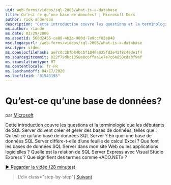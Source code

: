 ```yaml
---
uid: web-forms/videos/sql-2005/what-is-a-database
title: Qu’est-ce qu’une base de données? | Microsoft Docs
author: rick-anderson
description: 'Cette introduction couvre les questions et la terminologie que les débutants de SQL Server doivent créer et gérer des bases de données, telles que : Qu’est-ce qu’une base de données SQL Server ? Comment...'
ms.author: riande
ms.date: 03/29/2006
ms.assetid: 560d2455-ce08-4b2a-900d-7e9ccf82e048
msc.legacyurl: /web-forms/videos/sql-2005/what-is-a-database
msc.type: video
ms.openlocfilehash: ae7cdc3bfb84bcbf1846a825fd2e41f8c49de1f4
ms.sourcegitcommit: 022f79dbc1350e0c6ffaa1e7e7c6e850cdabf9af
ms.translationtype: MT
ms.contentlocale: fr-FR
ms.lasthandoff: 04/17/2020
ms.locfileid: "81543195"
---
```

# <a name="what-is-a-database"></a>Qu’est-ce qu’une base de données?

par [Microsoft](https://github.com/microsoft)

Cette introduction couvre les questions et la terminologie que les débutants de SQL Server doivent créer et gérer des bases de données, telles que : Qu’est-ce qu’une base de données SQL Server ? En quoi une base de données SQL Server diffère-t-elle d’une feuille de calcul Excel ? Que font les bases de données SQL Server dans mon site Web ou les applications logicielles ? Quelle est la relation de SQL Server Express avec Visual Studio Express ? Que signifient des termes comme «ADO.NET» ?

[&#9654; Regarder la vidéo (28 minutes)](https://channel9.msdn.com/Blogs/ASP-NET-Site-Videos/what-is-a-database)

> [!div class="step-by-step"]
> [Suivant](understanding-database-tables-and-records.md)
